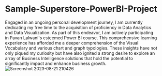 # Sample-Superstore-PowerBI-Project
Engaged in an ongoing personal development journey, I am currently dedicating my free time to the acquisition of proficiency in Data Analytics and Data Visualization. 
As part of this endeavor, I am actively participating in Pavan Lalwani's esteemed Power BI course. This comprehensive learning experience has afforded me a deeper comprehension of the Visual Vocabulary and various chart and graph typologies. These insights have not only piqued my curiosity but have also ignited a strong desire to explore an array of Business Intelligence solutions that hold the potential to significantly impact and enhance business growth. 
![Screenshot 2023-08-21 210426](https://github.com/Octav06/Sample-Superstore-PowerBI-Project/assets/92667271/029244b4-ae46-490c-8412-83e371a004fe)
